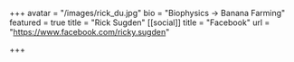 +++
avatar = "/images/rick_du.jpg"
bio = "Biophysics -> Banana Farming"
featured = true
title = "Rick Sugden"
[[social]]
title = "Facebook"
url = "https://www.facebook.com/ricky.sugden"

+++
